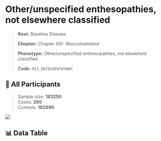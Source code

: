 # Other/unspecified enthesopathies, not elsewhere classified

> **Root:** Baseline Disease  

> **Chapter:** Chapter XIII- Musculoskeletal  

> **Phenotype:** Other/unspecified enthesopathies, not elsewhere classified  

> **Code:** `M13_ENTESOPATHYNAS`

## 🧪 All Participants  
> Sample size: **183250**  
> Cases: **260**  
> Controls: **182990**
<img src="/Sensitive/Figures/ALL/Incidence/M13_ENTESOPATHYNAS.png"/>

## 📊 Data Table
<CsvTableMRF src="/Sensitive/Data/ALL/Incidence/COX_M13_ENTESOPATHYNAS.csv"/>

